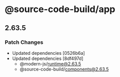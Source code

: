 # @source-code-build/app

## 2.63.5

### Patch Changes

- Updated dependencies [0526b6a]
- Updated dependencies [8df497d]
  - @modern-js/runtime@2.63.5
  - @source-code-build/components@2.63.5
